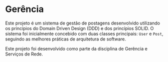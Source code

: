 # Gerência

Este projeto é um sistema de gestão de postagens desenvolvido utilizando os princípios do Domain Driven Design (DDD) e dos princípios SOLID. O sistema foi inicialmente concebido com duas classes principais: `User` e `Post`, seguindo as melhores práticas de arquitetura de software.

Este projeto foi desenvolvido como parte da disciplina de Gerência e Serviços de Rede.
